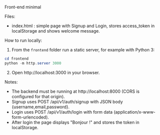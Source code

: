 Front-end minimal

Files:
- index.html : simple page with Signup and Login, stores access_token in localStorage and shows welcome message.

How to run locally:
1. From the `frontend` folder run a static server, for example with Python 3:

```powershell
cd frontend
python -m http.server 3000
```

2. Open http://localhost:3000 in your browser.

Notes:
- The backend must be running at http://localhost:8000 (CORS is configured for that origin).
- Signup uses POST /api/v1/auth/signup with JSON body {username,email,password}.
- Login uses POST /api/v1/auth/login with form data (application/x-www-form-urlencoded).
- After login the page displays "Bonjour <username> !" and stores the token in localStorage.
